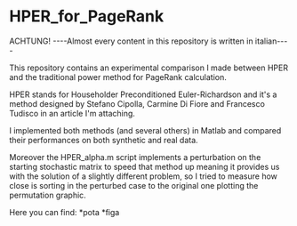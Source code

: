 # HPER_for_PageRank
ACHTUNG! ----Almost every content in this repository is written in italian----

This repository contains an experimental comparison I made between HPER and the traditional power method for PageRank calculation.

HPER stands for Householder Preconditioned Euler-Richardson and it's a method designed by Stefano Cipolla, Carmine Di Fiore and Francesco Tudisco in an article I'm attaching.

I implemented both methods (and several others) in Matlab and compared their performances on both synthetic and real data.

Moreover the HPER_alpha.m script implements a perturbation on the starting stochastic matrix to speed that method up meaning it provides us with the solution of a slightly different problem, so I tried to measure how close is sorting in the perturbed case to the original one plotting the permutation graphic.

Here you can find:
*pota
*figa
